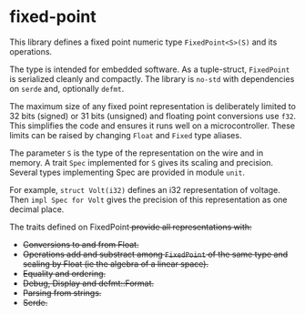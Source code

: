 # fixed-point

This library defines a fixed point numeric type `FixedPoint<S>(S)` and its operations.

The type is intended for embedded software.  As a tuple-struct, `FixedPoint` is serialized cleanly and compactly.  The library is `no-std` with dependencies on `serde` and, optionally `defmt`.  

The maximum size of any fixed point representation is deliberately limited to 32 bits (signed) or 31 bits (unsigned) and floating point conversions use `f32`.  This simplifies the code and ensures it runs well on a microcontroller. These limits can be raised by changing `Float` and `Fixed` type aliases.

The parameter `S` is the type of the representation on the wire and in memory.  A trait `Spec` implemented for `S` gives its scaling and precision. Several types implementing Spec are provided in module `unit`.  

For example, `struct Volt(i32)` defines an i32 representation of voltage. Then `impl Spec for Volt` gives the precision of this representation as one decimal place.

The traits defined on FixedPoint<S> provide all representations with:

- Conversions to and from Float.
- Operations add and substract among `FixedPoint` of the same type and scaling by Float (ie the algebra of a linear space).
- Equality and ordering.
- Debug, Display and defmt::Format.
- Parsing from strings.
- Serde.

